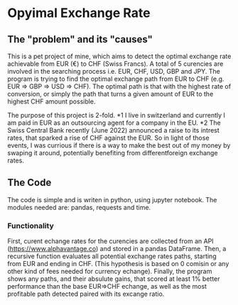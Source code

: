 # Opyimal Exchange Rate

## The "problem" and its "causes"
This is a pet project of mine, which aims to detect the optimal exchange rate achievable from EUR (€) to CHF (Swiss Francs). A total of 5 curencies are involved in the searching process i.e. EUR, CHF, USD, GBP and JPY. The program is trying to find the optimal exchange path from EUR to CHF (e.g. EUR => GBP => USD => CHF). The optimal path is that with the highest rate of conversion, or simply the path that turns a given amount of EUR to the highest CHF amount possible.

The purpose of this project is 2-fold.
*1 I live in switzerland and currently I am paid in EUR as an outsourcing agent for a company in the EU.
*2 The Swiss Central Bank recently (June 2022) announced a raise to its intrest rates, that sparked a rise of CHF against the EUR.
So in light of those events, I was currious if there is a way to make the best out of my money by swaping it around, potentially benefiting from differentforeign exchange rates.

## The Code
The code is simple and is writen in python, using jupyter notebook.
The modules needed are: pandas, requests and time.

### Functionality
First, curent echange rates for the curencies are collected from an API (https://www.alphavantage.co) and stored in a pandas DataFrame.
Then, a recursive function evaluates all potential exchange rates paths, starting from EUR and ending in CHF. (This hypothesis is based on 0 comisin or any other kind of fees needed for currency echange). Finally, the program shows any paths, and their absulute gains, that scored at least 1% better performance than the base EUR=>CHF echange, as well as the most profitable path detected paired with its excange ratio.
